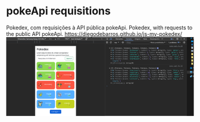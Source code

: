 # pokeApi requisitions
Pokedex, com requisições à API pública pokeApi.
Pokedex, with requests to the public API pokeApi.
https://diegodebarros.github.io/js-my-pokedex/
![Alt text](image.png)
